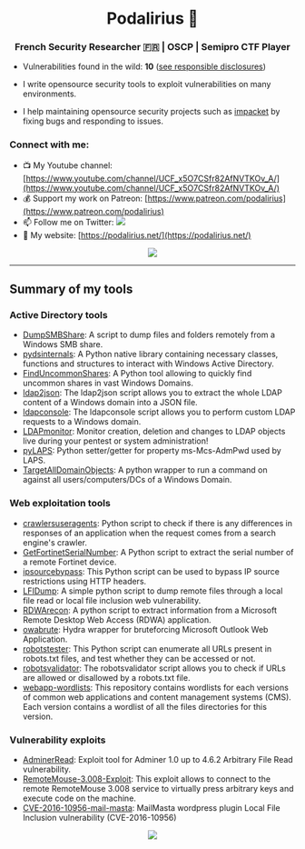 <h1 align="center"><b>Podalirius 🦋</b></h1>
<h3 align="center">French Security Researcher 🇫🇷 | OSCP | Semipro CTF Player</h3>

 - Vulnerabilities found in the wild: **10** ([see responsible disclosures](./Responsible-disclosures.md))

 - I write opensource security tools to exploit vulnerabilities on many environments.

 - I help maintaining opensource security projects such as [impacket](https://github.com/SecureAuthCorp/impacket) by fixing bugs and responding to issues.

<h3 align="left">Connect with me:</h3>

 - 📺 My Youtube channel: [https://www.youtube.com/channel/UCF_x5O7CSfr82AfNVTKOv_A/](https://www.youtube.com/channel/UCF_x5O7CSfr82AfNVTKOv_A/)
 - 💰 Support my work on Patreon: [https://www.patreon.com/podalirius](https://www.patreon.com/podalirius)
 - 📫 Follow me on Twitter: <a href="https://twitter.com/intent/follow?screen_name=podalirius_" title="Follow"><img src="https://img.shields.io/twitter/follow/podalirius_?label=Podalirius&style=social"></a>
 - 📝 My website: [https://podalirius.net/](https://podalirius.net/)

<p align="center">
<img src="https://github-readme-stats.vercel.app/api?username=p0dalirius&show_icons=true&include_all_commits=true">
</p>

---

## Summary of my tools

### Active Directory tools

 - [DumpSMBShare](https://github.com/p0dalirius/DumpSMBShare): A script to dump files and folders remotely from a Windows SMB share. 
 - [pydsinternals](https://github.com/p0dalirius/pydsinternals): A Python native library containing necessary classes, functions and structures to interact with Windows Active Directory. 
 - [FindUncommonShares](https://github.com/p0dalirius/FindUncommonShares): A Python tool allowing to quickly find uncommon shares in vast Windows Domains. 
 - [ldap2json](https://github.com/p0dalirius/ldap2json): The ldap2json script allows you to extract the whole LDAP content of a Windows domain into a JSON file. 
 - [ldapconsole](https://github.com/p0dalirius/ldapconsole): The ldapconsole script allows you to perform custom LDAP requests to a Windows domain. 
 - [LDAPmonitor](https://github.com/p0dalirius/LDAPmonitor): Monitor creation, deletion and changes to LDAP objects live during your pentest or system administration! 
 - [pyLAPS](https://github.com/p0dalirius/pyLAPS): Python setter/getter for property ms-Mcs-AdmPwd used by LAPS. 
 - [TargetAllDomainObjects](https://github.com/p0dalirius/TargetAllDomainObjects): A python wrapper to run a command on against all users/computers/DCs of a Windows Domain.

 
### Web exploitation tools

 - [crawlersuseragents](https://github.com/p0dalirius/crawlersuseragents): Python script to check if there is any differences in responses of an application when the request comes from a search engine's crawler. 
 - [GetFortinetSerialNumber](https://github.com/p0dalirius/GetFortinetSerialNumber): A Python script to extract the serial number of a remote Fortinet device. 
 - [ipsourcebypass](https://github.com/p0dalirius/ipsourcebypass): This Python script can be used to bypass IP source restrictions using HTTP headers. 
 - [LFIDump](https://github.com/p0dalirius/LFIDump): A simple python script to dump remote files through a local file read or local file inclusion web vulnerability. 
 - [RDWArecon](https://github.com/p0dalirius/RDWArecon): A python script to extract information from a Microsoft Remote Desktop Web Access (RDWA) application.
 - [owabrute](https://github.com/p0dalirius/owabrute): Hydra wrapper for bruteforcing Microsoft Outlook Web Application. 
 - [robotstester](https://github.com/p0dalirius/robotstester): This Python script can enumerate all URLs present in robots.txt files, and test whether they can be accessed or not.
 - [robotsvalidator](https://github.com/p0dalirius/robotsvalidator): The robotsvalidator script allows you to check if URLs are allowed or disallowed by a robots.txt file. 
 - [webapp-wordlists](https://github.com/p0dalirius/webapp-wordlists): This repository contains wordlists for each versions of common web applications and content management systems (CMS). Each version contains a wordlist of all the files directories for this version. 
 
### Vulnerability exploits

 - [AdminerRead](https://github.com/p0dalirius/AdminerRead): Exploit tool for Adminer 1.0 up to 4.6.2 Arbitrary File Read vulnerability.
 - [RemoteMouse-3.008-Exploit](https://github.com/p0dalirius/RemoteMouse-3.008-Exploit): This exploit allows to connect to the remote RemoteMouse 3.008 service to virtually press arbitrary keys and execute code on the machine. 
 - [CVE-2016-10956-mail-masta](https://github.com/p0dalirius/CVE-2016-10956-mail-masta): MailMasta wordpress plugin Local File Inclusion vulnerability (CVE-2016-10956) 


<p align="center">
    <img src="https://visitor-badge.glitch.me/badge?page_id=https://github.com/p0dalirius/p0dalirius/README.md"/>
</p>

